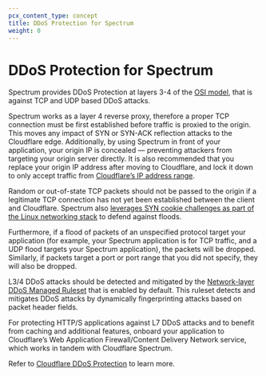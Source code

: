 ```yaml
---
pcx_content_type: concept
title: DDoS Protection for Spectrum
weight: 0
---
```


# DDoS Protection for Spectrum

Spectrum provides DDoS Protection at layers 3-4 of the [OSI model](https://www.cloudflare.com/learning/ddos/glossary/open-systems-interconnection-model-osi/), that is against TCP and UDP based DDoS attacks.

Spectrum works as a layer 4 reverse proxy, therefore a proper TCP connection must be first established before traffic is proxied to the origin. This moves any impact of SYN or SYN-ACK reflection attacks to the Cloudflare edge. Additionally, by using Spectrum in front of your application, your origin IP is concealed — preventing attackers from targeting your origin server directly. It is also recommended that you replace your origin IP address after moving to Cloudflare, and lock it down to only accept traffic from [Cloudflare’s IP address range](https://www.cloudflare.com/ips/).

Random or out-of-state TCP packets should not be passed to the origin if a legitimate TCP connection has not yet been established between the client and Cloudflare. Spectrum also [leverages SYN cookie challenges as part of the Linux networking stack](https://blog.cloudflare.com/syn-packet-handling-in-the-wild/) to defend against floods.

Furthermore, if a flood of packets of an unspecified protocol target your application (for example, your Spectrum application is for TCP traffic, and a UDP flood targets your Spectrum application), the packets will be dropped. Similarly, if packets target a port or port range that you did not specify, they will also be dropped.

L3/4 DDoS attacks should be detected and mitigated by the [Network-layer DDoS Managed Ruleset](/ddos-protection/managed-rulesets/network/) that is enabled by default. This ruleset detects and mitigates DDoS attacks by dynamically fingerprinting attacks based on packet header fields.

For protecting HTTP/S applications against L7 DDoS attacks and to benefit from caching and additional features, onboard your application to Cloudflare’s Web Application Firewall/Content Delivery Network service, which works in tandem with Cloudflare Spectrum.

Refer to [Cloudflare DDoS Protection](/ddos-protection/) to learn more.